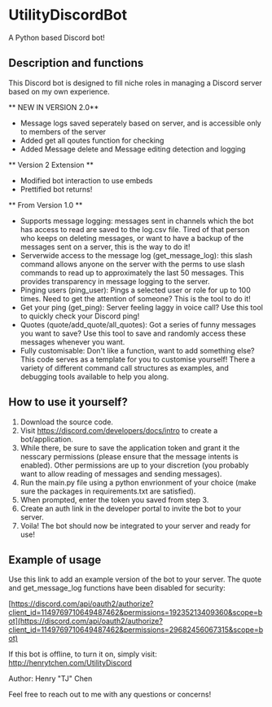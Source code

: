 # UtilityDiscordBot
A Python based Discord bot!

## Description and functions
This Discord bot is designed to fill niche roles in managing a Discord server based on my own experience.

** NEW IN VERSION 2.0**
- Message logs saved seperately based on server, and is accessible only to members of the server
- Added get all qoutes function for checking
- Added Message delete and Message editing detection and logging

** Version 2 Extension **
- Modified bot interaction to use embeds
- Prettified bot returns!

** From Version 1.0 **
- Supports message logging:
messages sent in channels which the bot has access to read are saved to the log.csv file. Tired of that person who keeps on deleting messages, or want to have a backup of the messages sent on a server, this is the way to do it!
- Serverwide access to the message log (get_message_log):
this slash command allows anyone on the server with the perms to use slash commands to read up to approximately the last 50 messages. This provides transparency in message logging to the server.
- Pinging users (ping_user):
Pings a selected user or role for up to 100 times. Need to get the attention of someone? This is the tool to do it!
- Get your ping (get_ping):
Server feeling laggy in voice call? Use this tool to quickly check your Discord ping!
- Quotes (quote/add_quote/all_quotes):
Got a series of funny messages you want to save? Use this tool to save and randomly access these messages whenever you want.
- Fully customisable:
Don't like a function, want to add something else? This code serves as a template for you to customise yourself! There a variety of different command call structures as examples, and debugging tools available to help you along.

## How to use it yourself?
1) Download the source code.
2) Visit https://discord.com/developers/docs/intro to create a bot/application.
3) While there, be sure to save the application token and grant it the nesscary permissions (please ensure that the message intents is enabled). Other permissions are up to your discretion (you probably want to allow reading of messages and sending messages).
5) Run the main.py file using a python envrionment of your choice (make sure the packages in requirements.txt are satisfied).
6) When prompted, enter the token you saved from step 3.
7) Create an auth link in the developer portal to invite the bot to your server.
8) Voila! The bot should now be integrated to your server and ready for use!

## Example of usage
Use this link to add an example version of the bot to your server. The quote and get_message_log functions have been disabled for security:

[https://discord.com/api/oauth2/authorize?client_id=1149769710649487462&permissions=19235213409360&scope=bot](https://discord.com/api/oauth2/authorize?client_id=1149769710649487462&permissions=29682456067315&scope=bot)

If this bot is offline, to turn it on, simply visit:  http://henrytchen.com/UtilityDiscord

Author: Henry "TJ" Chen

Feel free to reach out to me with any questions or concerns!
